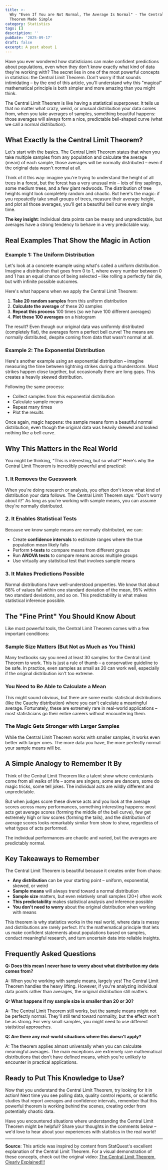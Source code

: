 ```yaml
---
title: >-
  Why "Even If You are Not Normal, The Average Is Normal" - The Central Limit
  Theorem Made Simple
category: Statistics
tags: []
description: ''
pubDate: '2025-09-17'
draft: false
excerpt: A post about 1
---
```


Have you ever wondered how statisticians can make confident predictions about populations, even when they don't know exactly what kind of data they're working with? The secret lies in one of the most powerful concepts in statistics: the Central Limit Theorem. Don't worry if that sounds intimidating – by the end of this article, you'll understand why this "magical" mathematical principle is both simpler and more amazing than you might think.

The Central Limit Theorem is like having a statistical superpower. It tells us that no matter what crazy, weird, or unusual distribution your data comes from, when you take averages of samples, something beautiful happens: those averages will always form a nice, predictable bell-shaped curve (what we call a normal distribution).

## What Exactly Is the Central Limit Theorem?

Let's start with the basics. The Central Limit Theorem states that when you take multiple samples from any population and calculate the average (mean) of each sample, those averages will be normally distributed – even if the original data wasn't normal at all.

Think of it this way: imagine you're trying to understand the height of all trees in a forest, but the forest has a very unusual mix – lots of tiny saplings, some medium trees, and a few giant redwoods. The distribution of tree heights might look completely random and chaotic. But here's the magic: if you repeatedly take small groups of trees, measure their average height, and plot all those averages, you'll get a beautiful bell curve every single time.

**The key insight**: Individual data points can be messy and unpredictable, but averages have a strong tendency to behave in a very predictable way.

## Real Examples That Show the Magic in Action

### Example 1: The Uniform Distribution

Let's look at a concrete example using what's called a uniform distribution. Imagine a distribution that goes from 0 to 1, where every number between 0 and 1 has an equal chance of being selected – like rolling a perfectly fair die, but with infinite possible outcomes.

Here's what happens when we apply the Central Limit Theorem:

1. **Take 20 random samples** from this uniform distribution
2. **Calculate the average** of these 20 samples
3. **Repeat this process** 100 times (so we have 100 different averages)
4. **Plot these 100 averages** on a histogram

The result? Even though our original data was uniformly distributed (completely flat), the averages form a perfect bell curve! The means are normally distributed, despite coming from data that wasn't normal at all.

### Example 2: The Exponential Distribution

Here's another example using an exponential distribution – imagine measuring the time between lightning strikes during a thunderstorm. Most strikes happen close together, but occasionally there are long gaps. This creates a heavily skewed distribution.

Following the same process:

- Collect samples from this exponential distribution
- Calculate sample means
- Repeat many times
- Plot the results

Once again, magic happens: the sample means form a beautiful normal distribution, even though the original data was heavily skewed and looked nothing like a bell curve.

## Why This Matters in the Real World

You might be thinking, "This is interesting, but so what?" Here's why the Central Limit Theorem is incredibly powerful and practical:

### 1. **It Removes the Guesswork**

When you're doing research or analysis, you often don't know what kind of distribution your data follows. The Central Limit Theorem says: "Don't worry about it!" As long as you're working with sample means, you can assume they're normally distributed.

### 2. **It Enables Statistical Tests**

Because we know sample means are normally distributed, we can:

- Create **confidence intervals** to estimate ranges where the true population mean likely falls
- Perform **t-tests** to compare means from different groups
- Run **ANOVA tests** to compare means across multiple groups
- Use virtually any statistical test that involves sample means

### 3. **It Makes Predictions Possible**

Normal distributions have well-understood properties. We know that about 68% of values fall within one standard deviation of the mean, 95% within two standard deviations, and so on. This predictability is what makes statistical inference possible.

## The "Fine Print" You Should Know About

Like most powerful tools, the Central Limit Theorem comes with a few important conditions:

### Sample Size Matters (But Not as Much as You Think)

Many textbooks say you need at least 30 samples for the Central Limit Theorem to work. This is just a rule of thumb – a conservative guideline to be safe. In practice, even samples as small as 20 can work well, especially if the original distribution isn't too extreme.

### You Need to Be Able to Calculate a Mean

This might sound obvious, but there are some exotic statistical distributions (like the Cauchy distribution) where you can't calculate a meaningful average. Fortunately, these are extremely rare in real-world applications – most statisticians go their entire careers without encountering them.

### The Magic Gets Stronger with Larger Samples

While the Central Limit Theorem works with smaller samples, it works even better with larger ones. The more data you have, the more perfectly normal your sample means will be.

## A Simple Analogy to Remember It By

Think of the Central Limit Theorem like a talent show where contestants come from all walks of life – some are singers, some are dancers, some do magic tricks, some tell jokes. The individual acts are wildly different and unpredictable.

But when judges score these diverse acts and you look at the average scores across many performances, something interesting happens: most acts get average scores (forming the middle of the bell curve), few get extremely high or low scores (forming the tails), and the distribution of average scores looks remarkably similar from show to show, regardless of what types of acts performed.

The individual performances are chaotic and varied, but the averages are predictably normal.

## Key Takeaways to Remember

The Central Limit Theorem is beautiful because it creates order from chaos:

- **Any distribution** can be your starting point – uniform, exponential, skewed, or weird
- **Sample means** will always trend toward a normal distribution
- **Sample size** matters, but even relatively small samples (20+) often work
- **This predictability** makes statistical analysis and inference possible
- **You don't need to worry** about the original distribution when working with means

This theorem is why statistics works in the real world, where data is messy and distributions are rarely perfect. It's the mathematical principle that lets us make confident statements about populations based on samples, conduct meaningful research, and turn uncertain data into reliable insights.

## Frequently Asked Questions

**Q: Does this mean I never have to worry about what distribution my data comes from?**

A: When you're working with sample means, largely yes! The Central Limit Theorem handles the heavy lifting. However, if you're analyzing individual data points rather than averages, the original distribution still matters.

**Q: What happens if my sample size is smaller than 20 or 30?**

A: The Central Limit Theorem still works, but the sample means might not be perfectly normal. They'll still tend toward normality, but the effect won't be as strong. For very small samples, you might need to use different statistical approaches.

**Q: Are there any real-world situations where this doesn't apply?**

A: The theorem applies almost universally when you can calculate meaningful averages. The main exceptions are extremely rare mathematical distributions that don't have defined means, which you're unlikely to encounter in practical applications.

## Ready to Put This Knowledge to Use?

Now that you understand the Central Limit Theorem, try looking for it in action! Next time you see polling data, quality control reports, or scientific studies that report averages and confidence intervals, remember that this powerful theorem is working behind the scenes, creating order from potentially chaotic data.

Have you encountered situations where understanding the Central Limit Theorem might be helpful? Share your thoughts in the comments below – we'd love to hear about your experiences with statistics in the real world!

---

**Source**: This article was inspired by content from StatQuest's excellent explanation of the Central Limit Theorem. For a visual demonstration of these concepts, check out the original video: [The Central Limit Theorem, Clearly Explained!!!](https://www.youtube.com/watch?v=YAlJCEDH2uY)
